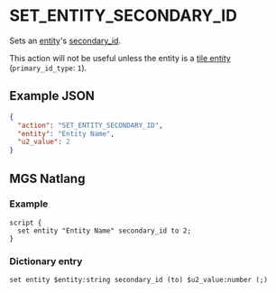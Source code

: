 # SET_ENTITY_SECONDARY_ID

Sets an [entity](../entities)'s [secondary_id](../entity_properties).

This action will not be useful unless the entity is a [tile entity](../entity_types#tile-entity) (`primary_id_type`: `1`).

## Example JSON

```json
{
  "action": "SET_ENTITY_SECONDARY_ID",
  "entity": "Entity Name",
  "u2_value": 2
}
```

## MGS Natlang

### Example

```mgs
script {
  set entity "Entity Name" secondary_id to 2;
}
```

### Dictionary entry

```
set entity $entity:string secondary_id (to) $u2_value:number (;)
```
